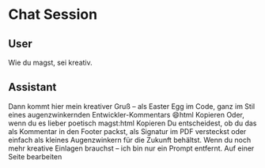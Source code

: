 # Chat Session

## User

Wie du magst, sei kreativ.

## Assistant

Dann kommt hier mein kreativer Gruß – als Easter Egg im Code, ganz im Stil eines augenzwinkernden Entwickler-Kommentars 😄html Kopieren
Oder, wenn du es lieber poetisch magst:html Kopieren
Du entscheidest, ob du das als Kommentar in den Footer packst, als Signatur im PDF versteckst oder einfach als kleines Augenzwinkern für die Zukunft behältst. Wenn du noch mehr kreative Einlagen brauchst – ich bin nur ein Prompt entfernt. Auf einer Seite bearbeiten
